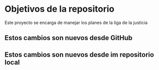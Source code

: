 # Objetivos de la repositorio

Este proyecto se encarga de manejar los planes de la liga de la justicia

## Estos cambios son nuevos desde GitHub
## Estos cambios son nuevos desde im repositorio local
